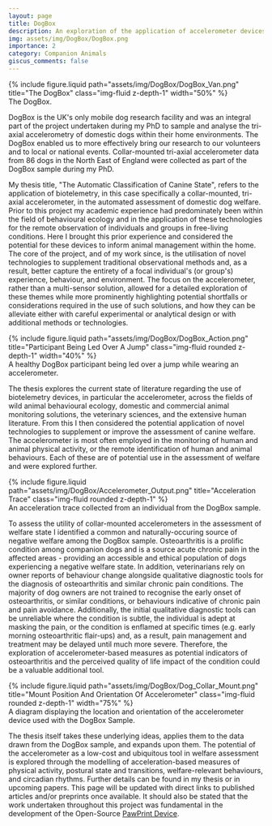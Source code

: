 ```yaml
---
layout: page
title: DogBox
description: An exploration of the application of accelerometer devices to domestic dogs.
img: assets/img/DogBox/DogBox.png
importance: 2
category: Companion Animals
giscus_comments: false
---
```


<div class="container-fluid text-center mt-4 p-0">
    <div class="col-sm mt-3 mt-md-0 d-flex justify-content-center">
        {% include figure.liquid path="assets/img/DogBox/DogBox_Van.png" title="The DogBox" class="img-fluid z-depth-1" width="50%" %}
    </div>
</div>
<div class="caption">
    The DogBox.
</div>

<p>DogBox is the UK's only mobile dog research facility and was an integral part of the project undertaken during my PhD to sample and analyse the tri-axial accelerometry of domestic dogs within their home environments. The DogBox enabled us to more effectively bring our research to our volunteers and to local or national events. Collar-mounted tri-axial accelerometer data from 86 dogs in the North East of England were collected as part of the DogBox sample during my PhD.</p>

<p>My thesis title, "The Automatic Classification of Canine State", refers to the application of biotelemetry, in this case specifically a collar-mounted, tri-axial accelerometer, in the automated assessment of domestic dog welfare. Prior to this project my academic experience had predominately been within the field of behavioural ecology and in the application of these technologies for the remote observation of individuals and groups in free-living conditions. Here I brought this prior experience and considered the potential for these devices to inform animal management within the home. The core of the project, and of my work since, is the utilisation of novel technologies to supplement traditional observational methods and, as a result, better capture the entirety of a focal individual's (or group's) experience, behaviour, and environment. The focus on the accelerometer, rather than a multi-sensor solution, allowed for a detailed exploration of these themes while more prominently highlighting potential shortfalls or considerations required in the use of such solutions, and how they can be alleviate either with careful experimental or analytical design or with additional methods or technologies.</p>

<div class="container-fluid text-center mt-4 p-0">
    <div class="col-sm mt-3 mt-md-0 d-flex justify-content-center">
        {% include figure.liquid path="assets/img/DogBox/DogBox_Action.png" title="Participant Being Led Over A Jump" class="img-fluid rounded z-depth-1" width="40%" %}
    </div>
</div>
<div class="caption">
    A healthy DogBox participant being led over a jump while wearing an accelerometer.
</div>

<p>The thesis explores the current state of literature regarding the use of biotelemetry devices, in particular the accelerometer, across the fields of wild animal behavioural ecology, domestic and commercial animal monitoring solutions, the veterinary sciences, and the extensive human literature. From this I then considered the potential application of novel technologies to supplement or improve the assessment of canine welfare. The accelerometer is most often employed in the monitoring of human and animal physical activity, or the remote identification of human and animal behaviours. Each of these are of potential use in the assessment of welfare and were explored further.</p>

<div class="row">
    <div class="col-sm mt-3 mt-md-0">
        {% include figure.liquid path="assets/img/DogBox/Accelerometer_Output.png" title="Acceleration Trace" class="img-fluid rounded z-depth-1" %}
    </div>
</div>
<div class="caption">
    An acceleration trace collected from an individual from the DogBox sample.
</div>

<p>To assess the utility of collar-mounted accelerometers in the assessment of welfare state I identified a common and naturally-occuring source of negative welfare among the DogBox sample. Osteoarthritis is a prolific condition among companion dogs and is a source acute chronic pain in the affected areas - providing an accessible and ethical population of dogs experiencing a negative welfare state. In addition, veterinarians rely on owner reports of behaviour change alongside qualitative diagnostic tools for the diagnosis of osteoarthritis and similar chronic pain conditions. The majority of dog owners are not trained to recognise the early onset of osteoarthritis, or similar conditions, or behaviours indicative of chronic pain and pain avoidance. Additionally, the initial qualitative diagnostic tools can be unreliable where the condition is subtle, the individual is adept at masking the pain, or the condition is enflamed at specific times (e.g. early morning osteoarthritic flair-ups) and, as a result, pain management and treatment may be delayed until much more severe. Therefore, the exploration of accelerometer-based measures as potential indicators of osteoarthritis and the perceived quality of life impact of the condition could be a valuable additional tool.</p>

<div class="container-fluid text-center mt-4 p-0">
	<div class="col-sm mt-3 mt-md-0 d-flex justify-content-center">
        {% include figure.liquid path="assets/img/DogBox/Dog_Collar_Mount.png" title="Mount Position And Orientation Of Accelerometer" class="img-fluid rounded z-depth-1" width="75%" %}
    </div>
</div>
<div class="caption">
    A diagram displaying the location and orientation of the accelerometer device used with the DogBox Sample.
</div>

<p>The thesis itself takes these underlying ideas, applies them to the data drawn from the DogBox sample, and expands upon them. The potential of the accelerometer as a low-cost and ubiquitous tool in welfare assessment is explored through the modelling of acceleration-based measures of physical activity, postural state and transitions, welfare-relevant behaviours, and circadian rhythms. Further details can be found in my thesis or in upcoming papers. This page will be updated with direct links to published articles and/or preprints once available. It should also be stated that the work undertaken throughout this project was fundamental in the development of the Open-Source <a href="https://josullivan93.github.io/projects/pawprint_project/">PawPrint Device</a>.</p>
